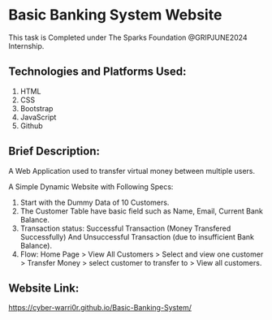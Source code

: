 # Basic Banking System Website
This task is Completed under The Sparks Foundation @GRIPJUNE2024 Internship. 

## Technologies and Platforms Used:
1. HTML
2. CSS
3. Bootstrap
4. JavaScript 
5. Github

## Brief Description:
A Web Application used to transfer virtual money between multiple users.

A Simple Dynamic Website with Following Specs:
1. Start with the Dummy Data of 10 Customers.
2. The Customer Table have basic field such as Name, Email, Current Bank Balance.
3. Transaction status: Successful Transaction (Money Transfered Successfully) And Unsuccessful Transaction (due to insufficient Bank Balance).
4. Flow: Home Page > View All Customers > Select and view one customer > Transfer Money > select customer to transfer to > View all customers.

## Website Link:
https://cyber-warri0r.github.io/Basic-Banking-System/

